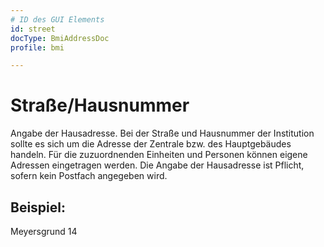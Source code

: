 ```yaml
---
# ID des GUI Elements
id: street
docType: BmiAddressDoc
profile: bmi

---
```


# Straße/Hausnummer

Angabe der Hausadresse. Bei der Straße und Hausnummer der Institution sollte es sich um die Adresse der Zentrale bzw. des Hauptgebäudes handeln. Für die zuzuordnenden Einheiten und Personen können eigene Adressen eingetragen werden. Die Angabe der Hausadresse ist Pflicht, sofern kein Postfach angegeben wird.

## Beispiel:

Meyersgrund 14

